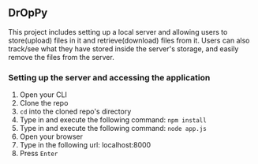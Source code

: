 ## DrOpPy
This project includes setting up a local server and allowing users to store(upload) files in it and retrieve(download) files from it.
Users can also track/see what they have stored inside the server's storage, and easily remove the files from the server.

### Setting up the server and accessing the application
1. Open your CLI 
2. Clone the repo
3. `cd` into the cloned repo's directory
4. Type in and execute the following command: `npm install` 
5. Type in and execute the following command: `node app.js` 
6. Open your browser
7. Type in the following url: localhost:8000
8. Press `Enter`
